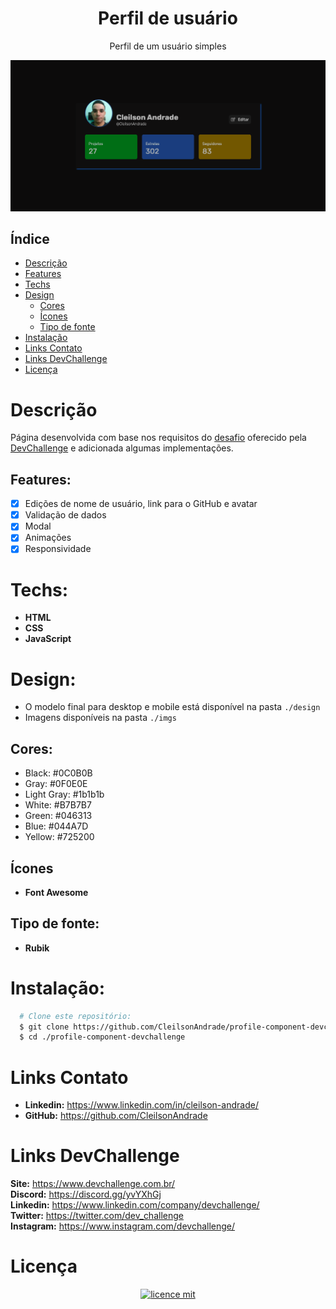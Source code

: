<div align="center">
  <h1>Perfil de usuário</h1>
  <p>Perfil de um usuário simples</p>
  <img src="./design/desktop.png" alt="Logo" width="800">
</div>

## Índice

* [Descrição](#descrição)
* [Features](#features) 
* [Techs](#techs) 
* [Design](#design)
  * [Cores](#cores)
  * [Ícones](#ícones)
  * [Tipo de fonte](#tipo-de-fonte)
* [Instalação](#instalação)
* [Links Contato](#links-contato)
* [Links DevChallenge](#links-devchallenge)
* [Licença](#licença)

# Descrição
Página desenvolvida com base nos requisitos do [desafio](https://github.com/devchallenge-io/profile-component) oferecido pela [DevChallenge](https://devchallenge.now.sh/) e adicionada algumas implementações.

## Features:
- [x] Edições de nome de usuário, link para o GitHub e avatar<br>
- [x] Validação de dados<br>
- [x] Modal<br>
- [x] Animações<br>
- [x] Responsividade<br>

# Techs: 
- **HTML**
- **CSS**
- **JavaScript**

# Design:
- O modelo final para desktop e mobile está disponível na pasta `./design`
- Imagens disponíveis na pasta `./imgs`<br>

## Cores:
- Black: #0C0B0B<br>
- Gray: #0F0E0E<br>
- Light Gray: #1b1b1b<br>
- White: #B7B7B7<br>
- Green: #046313<br>
- Blue: #044A7D<br>
- Yellow: #725200<br>

## Ícones
- **Font Awesome**

## Tipo de fonte:
- **Rubik**

# Instalação:
```bash
  # Clone este repositório:
  $ git clone https://github.com/CleilsonAndrade/profile-component-devchallenge
  $ cd ./profile-component-devchallenge
```

# Links Contato
- **Linkedin:** https://www.linkedin.com/in/cleilson-andrade/<br>
- **GitHub:** https://github.com/CleilsonAndrade<br>

# Links DevChallenge
**Site:** https://www.devchallenge.com.br/ <br>
**Discord:** https://discord.gg/yvYXhGj <br>
**Linkedin:** https://www.linkedin.com/company/devchallenge/<br>
**Twitter:** https://twitter.com/dev_challenge<br>
**Instagram:** https://www.instagram.com/devchallenge/<br>

# Licença
<p align="center"><a href="https://github.com/CleilsonAndrade/profile-component-devchallenge/blob/master/LICENSE"><img src="https://camo.githubusercontent.com/002151a49ee9afae7ce4c2bce93056c9f0e108fbd14e5a7e46e7e79d87bb1071/68747470733a2f2f696d672e736869656c64732e696f2f62616467652f6c6963656e63652d4d49542d626c75652e7376673f7374796c653d666c61742d737175617265" alt="licence mit" data-canonical-src="https://img.shields.io/badge/licence-MIT-blue.svg?style=flat-square" style="max-width:100%;"></a></p>
